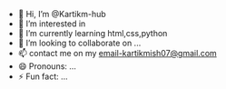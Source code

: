 - 👋 Hi, I’m @Kartikm-hub
- 👀 I’m interested in 
- 🌱 I’m currently learning html,css,python
- 💞️ I’m looking to collaborate on ...
- 📫 contact me on my email-kartikmish07@gmail.com
- 😄 Pronouns: ...
- ⚡ Fun fact: ...

<!---
Kartikm-hub/Kartikm-hub is a ✨ special ✨ repository because its `README.md` (this file) appears on your GitHub profile.
You can click the Preview link to take a look at your changes.
--->

